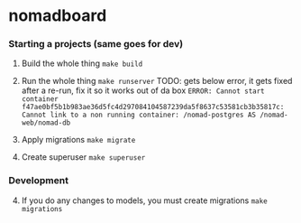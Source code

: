 # nomadboard

### Starting a projects (same goes for dev)

1. Build the whole thing
`make build`

2. Run the whole thing
`make runserver`
TODO: gets below error, it gets fixed after a re-run, fix it so it works out of da box
`ERROR: Cannot start container f47ae0bf5b1b983ae36d5fc4d297084104587239da5f8637c53581cb3b35817c: Cannot link to a non running container: /nomad-postgres AS /nomad-web/nomad-db`

3. Apply migrations
`make migrate`

4. Create superuser
`make superuser`

### Development
4. If you do any changes to models, you must create migrations
`make migrations`
